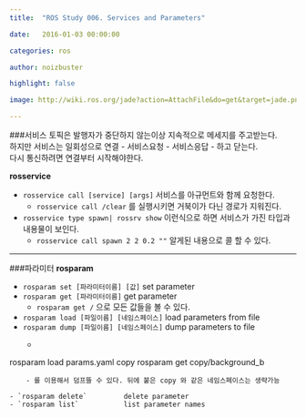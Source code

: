 ```yaml
---
title:  "ROS Study 006. Services and Parameters"

date:   2016-01-03 00:00:00

categories: ros

author: noizbuster

highlight: false

image: http://wiki.ros.org/jade?action=AttachFile&do=get&target=jade.png

---
```



###서비스
토픽은 발행자가 중단하지 않는이상 지속적으로 메세지를 주고받는다.  
하지만 서비스는 일회성으로 연결 - 서비스요청 - 서비스응답 - 하고 닫는다.  
다시 통신하려면 연결부터 시작해야한다.

**rosservice**
- `rosservice call [service] [args]` 서비스를 아규먼트와 함께 요청한다.
	- `rosservice call /clear` 를 실행시키면 거북이가 다닌 경로가 지워진다.
- `rosservice type spawn| rossrv show` 이런식으로 하면 서비스가 가진 타입과 내용물이 보인다.
	- `rosservice call spawn 2 2 0.2 ""` 알게된 내용으로 콜 할 수 있다.
---

###파라미터
**rosparam**
- `rosparam set [파라미터이름] [값]`            set parameter
- `rosparam get [파라미터이름]`            get parameter
	- `rosparam get /` 으로 모든 값들을 볼 수 있다.
- `rosparam load [파일이름] [네임스페이스]`           load parameters from file
- `rosparam dump [파일이름] [네임스페이스]`           dump parameters to file
	- ```bash
rosparam load params.yaml copy
rosparam get copy/background_b
```
	- 를 이용해서 덤프뜰 수 있다. 뒤에 붙은 copy 와 같은 네임스페이스는 생략가능

- `rosparam delete`         delete parameter
- `rosparam list`           list parameter names
